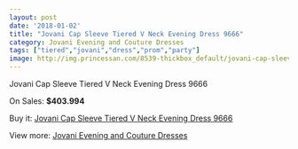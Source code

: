 ```yaml
---
layout: post
date: '2018-01-02'
title: "Jovani Cap Sleeve Tiered V Neck Evening Dress 9666"
category: Jovani Evening and Couture Dresses
tags: ["tiered","jovani","dress","prom","party"]
image: http://img.princessan.com/8539-thickbox_default/jovani-cap-sleeve-tiered-v-neck-evening-dress-9666.jpg
---
```

Jovani Cap Sleeve Tiered V Neck Evening Dress 9666

On Sales: **$403.994**
<a href="https://www.princessan.com/en/jovani-evening-and-couture-dresses/3762-jovani-cap-sleeve-tiered-v-neck-evening-dress-9666.html"><amp-img layout="responsive" width="600" height="600" src="//img.princessan.com/8539-thickbox_default/jovani-cap-sleeve-tiered-v-neck-evening-dress-9666.jpg" alt="Jovani Cap Sleeve Tiered V Neck Evening Dress 9666 0" /></a>
<a href="https://www.princessan.com/en/jovani-evening-and-couture-dresses/3762-jovani-cap-sleeve-tiered-v-neck-evening-dress-9666.html"><amp-img layout="responsive" width="600" height="600" src="//img.princessan.com/8541-thickbox_default/jovani-cap-sleeve-tiered-v-neck-evening-dress-9666.jpg" alt="Jovani Cap Sleeve Tiered V Neck Evening Dress 9666 1" /></a>
<a href="https://www.princessan.com/en/jovani-evening-and-couture-dresses/3762-jovani-cap-sleeve-tiered-v-neck-evening-dress-9666.html"><amp-img layout="responsive" width="600" height="600" src="//img.princessan.com/8540-thickbox_default/jovani-cap-sleeve-tiered-v-neck-evening-dress-9666.jpg" alt="Jovani Cap Sleeve Tiered V Neck Evening Dress 9666 2" /></a>

Buy it: [Jovani Cap Sleeve Tiered V Neck Evening Dress 9666](https://www.princessan.com/en/jovani-evening-and-couture-dresses/3762-jovani-cap-sleeve-tiered-v-neck-evening-dress-9666.html "Jovani Cap Sleeve Tiered V Neck Evening Dress 9666")

View more: [Jovani Evening and Couture Dresses](https://www.princessan.com/en/27-jovani-evening-and-couture-dresses "Jovani Evening and Couture Dresses")